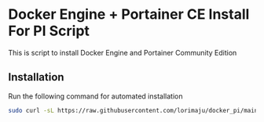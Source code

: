 # Docker Engine + Portainer CE Install For PI Script

This is script to install Docker Engine and Portainer Community Edition

## Installation

Run the following command for automated installation
```bash
sudo curl -sL https://raw.githubusercontent.com/lorimaju/docker_pi/main/main.sh | bash
```
